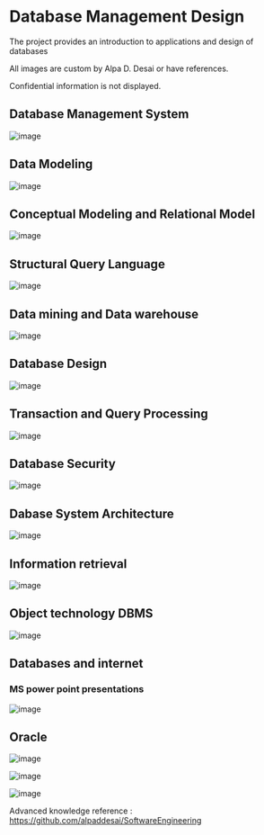 # Database Management Design


The project provides an introduction to applications and design of databases

All images are custom by Alpa D. Desai or have references.

Confidential information is not displayed.

## Database Management System
![image](DatabaseSystemDesign.png)

## Data Modeling
![image](DataModeling.png)

## Conceptual Modeling and Relational Model
![image](RelationalModel.png)

## Structural Query Language
![image](PL_SQL.png)

## Data mining and Data warehouse
![image](DataMiningDataWarehouse.png)

## Database Design
![image](DatabaseDesign.png)

## Transaction and Query Processing
![image](TransactionQueryProcessing.png)

## Database Security
![image](DatabaseSecurity.png)

## Dabase System Architecture
![image](DatabaseSystemArchitecture.png)

## Information retrieval
![image](InformationRetrieval.png)

## Object technology DBMS
![image](ObjectOrientedObjectRelationalDBMS.png)

## Databases and internet
### MS power point presentations
![image](DatabaseInternet.png)

## Oracle
![image](Oracle.jpg)

![image](USCopyrightCertificate.png)

![image](Ethics.jpg)

Advanced knowledge reference : https://github.com/alpaddesai/SoftwareEngineering
